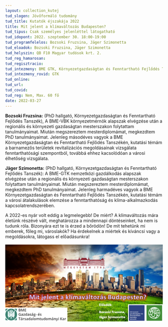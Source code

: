 ```yaml
---
layout: collection_kutej
tud_slogen: Jövőformáló tudomány
tud_title: Kutatók éjszakája 2022
title: Mit jelent a klímaváltozás Budapesten?
tud_tipus: Csak személyes jelenléttel látogatható
tud_idopont: 2022. szeptember 30. 18:00-19:00
tud_programfelelos: Bozsoki Fruzsina, Jäger Szimonetta
tud_eloadok: Bozsoki Fruzsina, Jäger Szimonetta
tud_helyszin: QB F10 Magyar tudósok krt. 2.
tud_reg_hamarosan:
tud_regisztracio:
tud_intezmeny: BME GTK, Környezetgazdaságtan és Fenntartható Fejlődés Tanszék
tud_intezmeny_rovid: GTK
tud_online:
tud_url:
tud_covid:
tud_reg: Nem, Max. 60 fő
date: 2022-03-27
---
```





<b>Bozsoki Fruzsina:</b> (PhD hallgató, Környezetgazdaságtan és Fenntartható Fejlődés Tanszék), A BME-VBK környezetmérnök alapszak elvégzése után a regionális és környezeti gazdaságtan mesterszakon folytattam tanulmányaimat. Miután megszereztem mesterdiplomámat, megkezdtem PhD tanulmányaimat. Jelenleg másodéves vagyok a BME Környezetgazdaságtan és Fenntartható Fejlődés Tanszékén, kutatási témám a barnamezős területek revitalizációs megoldásainak vizsgálata fenntarthatósági szempontból, továbbá ehhez kacsolódóan a városi élhetőség vizsgálata.

<b>Jäger Szimonetta:</b> (PhD hallgató, Környezetgazdaságtan és Fenntartható Fejlődés Tanszék): A BME-GTK nemzetközi gazdálkodás alapszak elvégzése után a regionális és környezeti gazdaságtan mesterszakon folytattam tanulmányaimat. Miután megszereztem mesterdiplomámat, megkezdtem PhD tanulmányaimat. Jelenleg harmadéves vagyok a BME Környezetgazdaságtan és Fenntartható Fejlődés Tanszékén, kutatási témám a városi átalakulások elemzése a fenntarthatóság és klíma-alkalmazkodás kapcsolatrendszerében.

A 2022-es nyár volt eddig a legmelegebb! De miért?
A klímaváltozás mára életünk részévé vált, meghatározza a mindennapi döntéseinket, ha nem is tudunk róla. Bizonyára ezt te is érzed a bőrödön! De mit tehetünk mi emberek, főleg mi, városlakók?
Ha érdekelnek a miértek és kíváncsi vagy a megoldásokra, látogass el előadásunkra!
<br><br>
<img src="images/mit-jelent-a-klimavaltozas-budapesten.png" max-width="500" class="center"> 